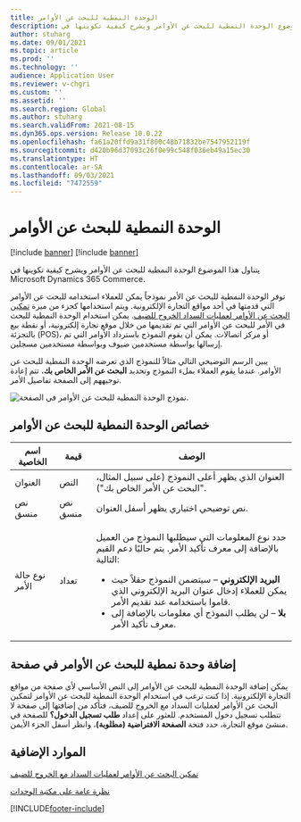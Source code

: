 ```yaml
---
title: الوحدة النمطية للبحث عن الأوامر
description: يتناول هذا الموضوع الوحدة النمطية للبحث عن الأوامر ويشرح كيفية تكوينها في Microsoft Dynamics 365 Commerce.
author: stuharg
ms.date: 09/01/2021
ms.topic: article
ms.prod: ''
ms.technology: ''
audience: Application User
ms.reviewer: v-chgri
ms.custom: ''
ms.assetid: ''
ms.search.region: Global
ms.author: stuharg
ms.search.validFrom: 2021-08-15
ms.dyn365.ops.version: Release 10.0.22
ms.openlocfilehash: fa61a20ffd9a31f800c48b71832be7547952119f
ms.sourcegitcommit: d420b96d37093c26f0e99c548f036eb49a15ec30
ms.translationtype: HT
ms.contentlocale: ar-SA
ms.lasthandoff: 09/03/2021
ms.locfileid: "7472559"
---
```

# <a name="order-lookup-module"></a>الوحدة النمطية للبحث عن الأوامر

[!include [banner](includes/banner.md)]
[!include [banner](includes/preview-banner.md)]

يتناول هذا الموضوع الوحدة النمطية للبحث عن الأوامر ويشرح كيفية تكوينها في Microsoft Dynamics 365 Commerce.

توفر الوحدة النمطية للبحث عن الأمر نموذجاً يمكن للعملاء استخدامه للبحث عن الأوامر التي قدمتها في أحد مواقع التجارة الإلكترونية. ويتم استخدامها كجزء من ميزة [تمكين البحث عن الأوامر لعمليات السداد الخروج للضيف](order-lookup-guest.md). يمكن استخدام الوحدة النمطية للبحث في الأمر للبحث عن الأوامر التي تم تقديمها من خلال موقع تجارة إلكترونية، أو نقطة بيع بالتجزئة (POS)، أو مركز اتصالات. يمكن أن يقوم النموذج باسترداد الأوامر التي تم إرسالها بواسطة مستخدمين ضيوف وبواسطة مستخدمين مسجلين.

يبين الرسم التوضيحي التالي مثالاً للنموذج الذي تعرضه الوحدة النمطية للبحث عن الأوامر. عندما يقوم العملاء بملء النموذج وتحديد **البحث عن الأمر الخاص بك**، تتم إعادة توجيههم إلى الصفحة تفاصيل الأمر.

![نموذج الوحدة النمطية للبحث عن الأوامر في الصفحة.](./media/OrderLookup_module.PNG)

## <a name="order-lookup-module-properties"></a>خصائص الوحدة النمطية للبحث عن الأوامر

| اسم الخاصية     | قيمة     | الوصف |
|-------------------|-----------|-------------|
| العنوان‬           | النص      | العنوان الذي يظهر أعلى النموذج (على سبيل المثال، "البحث عن الأمر الخاص بك"). |
| نص منسق         | نص منسق | نص توضيحي اختياري يظهر أسفل العنوان. |
| نوع حالة الأمر | تعداد      | <p>حدد نوع المعلومات التي سيطلبها النموذج من العميل بالإضافة إلى معرف تأكيد الأمر. يتم حاليًا دعم القيم التالية:</p><ul><li><b>البريد الإلكتروني</b> – سيتضمن النموذج حقلاً حيث يمكن للعملاء إدخال عنوان البريد الإلكتروني الذي قاموا باستخدامه عند تقديم الأمر.</li><li><b>بلا</b> – لن يطلب النموذج أي معلومات بالإضافة إلى معرف تأكيد الأمر.</li></ul> |

## <a name="add-an-order-lookup-module-to-a-page"></a>إضافة وحدة نمطية للبحث عن الأوامر في صفحة

يمكن إضافة الوحدة النمطية للبحث عن الأوامر إلى النص الأساسي لأي صفحة من مواقع التجارة الإلكترونية. إذا كنت ترغب في استخدام الوحدة النمطية للبحث عن الأوامر لتمكين البحث عن الأوامر لعمليات السداد مع الخروج للضيف، فتأكد من إضافتها إلى صفحة لا تتطلب تسجيل دخول المستخدم. للعثور على إعداد **طلب تسجيل الدخول؟** للصفحة في منشئ موقع التجارة، حدد فتحة **الصفحة الافتراضية (مطلوبة)**، وانظر أسفل الجزء الأيمن.

## <a name="additional-resources"></a>الموارد الإضافية

[تمكين البحث عن الأوامر لعمليات السداد مع الخروج للضيف](order-lookup-guest.md)

[نظرة عامة على مكتبة الوحدات](starter-kit-overview.md)

[!INCLUDE[footer-include](../includes/footer-banner.md)]
